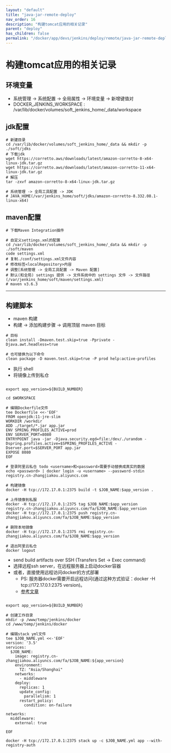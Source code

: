 ```yaml
---
layout: "default"
title: "java-jar-remote-deploy"
nav_order: 16
description: "构建tomcat应用的相关记录"
parent: "deploy"
has_children: false
permalink: "/docker/app/devs/jenkins/deploy/remote/java-jar-remote-deploy/"
---
```


# 构建tomcat应用的相关记录

## 环境变量

- 系统管理 -> 系统配置 -> 全局属性 -> 环境变量 -> 新增键值对
- DOCKER_JENKINS_WORKSPACE : /var/lib/docker/volumes/soft_jenkins_home/_data/workspace

## jdk配置

```shell
# 新建目录
cd /var/lib/docker/volumes/soft_jenkins_home/_data && mkdir -p ./soft/jdks
# 下载jdk
wget https://corretto.aws/downloads/latest/amazon-corretto-8-x64-linux-jdk.tar.gz
wget https://corretto.aws/downloads/latest/amazon-corretto-11-x64-linux-jdk.tar.gz
# 解压
tar -zxvf amazon-corretto-8-x64-linux-jdk.tar.gz

# 系统管理 -> 全局工具配置 -> JDK
# JAVA_HOME(/var/jenkins_home/soft/jdks/amazon-corretto-8.332.08.1-linux-x64)
```

## maven配置

```shell
# 下载Maven Integration插件

# 自定义settings.xml的配置
cd /var/lib/docker/volumes/soft_jenkins_home/_data && mkdir -p ./soft/maven
code settings.xml
# 复制./conf/settings.xml文件内容
# 修改标签<localRepository>内容
# 调整[系统管理 -> 全局工具配置 -> Maven 配置]
# 默认(和全局) settings 提供 -> 文件系统中的 settings 文件 -> 文件路径(/var/jenkins_home/soft/maven/settings.xml)
# maven v3.6.3
```

---

## 构建脚本

- maven 构建
- 构建 -> 添加构建步骤 -> 调用顶层 maven 目标

```shell
# 目标
clean install -Dmaven.test.skip=true -Pprivate -Djava.awt.headless=true

# 也可替换为以下命令
clean package -D maven.test.skip=true -P prod help:active-profiles
```

- 执行 shell
- 将镜像上传到私仓

```shell

export app_version=${BUILD_NUMBER}

cd $WORKSPACE

# 编辑Dockerfile文件
tee Dockerfile <<-'EOF'
FROM openjdk:11-jre-slim
WORKDIR /workdir
ADD ./target/*.jar app.jar
ENV SPRING_PROFILES_ACTIVE=prod
ENV SERVER_PORT=8080
ENTRYPOINT java -jar -Djava.security.egd=file:/dev/./urandom -Dspring.profiles.active=$SPRING_PROFILES_ACTIVE -Dserver.port=$SERVER_PORT app.jar
EXPOSE 8080
EOF

# 登录阿里云私仓 todo <username>和<password>需要手动替换成真实的数据
echo <password> | docker login -u <username> --password-stdin registry.cn-zhangjiakou.aliyuncs.com

# 构建镜像
docker -H tcp://172.17.0.1:2375 build -t $JOB_NAME:$app_version .

# 上传镜像到私服
docker -H tcp://172.17.0.1:2375 tag $JOB_NAME:$app_version registry.cn-zhangjiakou.aliyuncs.com/fa/$JOB_NAME:$app_version
docker -H tcp://172.17.0.1:2375 push registry.cn-zhangjiakou.aliyuncs.com/fa/$JOB_NAME:$app_version

# 删除本地镜像
docker -H tcp://172.17.0.1:2375 rmi registry.cn-zhangjiakou.aliyuncs.com/fa/$JOB_NAME:$app_version

# 退出阿里云私仓
docker logout

```

- send build artifacts over SSH (Transfers Set -> Exec command)
- 选择远程ssh server，在远程服务器上启动docker容器
- 或者，直接使用远程访问docker的方式部署
  - PS: 服务器docker需要开启远程访问(通过这种方式验证：docker -H tcp://172.17.0.1:2375 version)。
  - [参考文章](https://segmentfault.com/a/1190000024563734)

```shell

export app_version=${BUILD_NUMBER}

# 创建工作目录
mkdir -p /www/temp/jenkins/docker
cd /www/temp/jenkins/docker

# 编辑stack yml文件
tee $JOB_NAME.yml <<-'EOF'
version: '3.5'
services:
  $JOB_NAME:
    image: registry.cn-zhangjiakou.aliyuncs.com/fa/$JOB_NAME:${app_version}
    environment:
      TZ: "Asia/Shanghai"
    networks:
      - middleware
    deploy:
      replicas: 1
      update_config:
        parallelism: 1
      restart_policy:
        condition: on-failure

networks:
  middleware:
    external: true

EOF

docker -H tcp://172.17.0.1:2375 stack up -c $JOB_NAME.yml app --with-registry-auth

```

